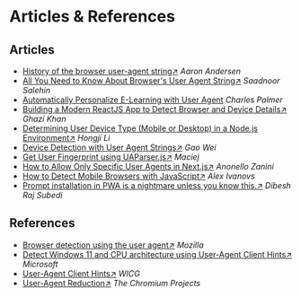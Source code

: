 # Articles & References

## Articles
* [History of the browser user-agent string↗](https://webaim.org/blog/user-agent-string-history/) *Aaron Andersen*
* [All You Need to Know About Browser's User Agent String↗](https://dev.to/saadnoorsalehin/all-you-need-to-know-about-browser-s-user-agent-string-5fe6) *Saadnoor Salehin*
* [Automatically Personalize E-Learning with User Agent](https://charlesofalltrades.com/blog/automatically-adjust-your-e-learning-based-on-os/) *Charles Palmer*
* [Building a Modern ReactJS App to Detect Browser and Device Details↗](https://codewithghazi.substack.com/p/building-a-modern-reactjs-app-to) *Ghazi Khan*
* [Determining User Device Type (Mobile or Desktop) in a Node.js Environment↗](https://levelup.gitconnected.com/determining-user-device-type-mobile-or-desktop-in-a-node-js-environment-e8870bc8f3ea) *Hongji Li*
* [Device Detection with User Agent Strings↗](https://www.aworkinprogress.dev/device-detection-with-ua-strings) *Gao Wei*
* [Get User Fingerprint using UAParser.js↗](https://www.createit.com/blog/get-user-fingerprint-using-uaparser-js/) *Maciej*
* [How to Allow Only Specific User Agents in Next.js↗](https://writech.run/blog/how-to-allow-only-specific-user-agents-in-next-js-f17ed550916c/) *Anonello Zanini*
* [How to Detect Mobile Browsers with JavaScript↗](https://stackdiary.com/detect-mobile-browser-javascript/) *Alex Ivanovs*
* [Prompt installation in PWA is a nightmare unless you know this.↗](https://articles.wesionary.team/prompt-installation-in-pwa-is-a-nightmare-unless-you-know-this-36cb0005e2b2) *Dibesh Raj Subedi*

## References
* [Browser detection using the user agent↗](https://developer.mozilla.org/en-US/docs/Web/HTTP/Browser_detection_using_the_user_agent) *Mozilla*
* [Detect Windows 11 and CPU architecture using User-Agent Client Hints↗](https://learn.microsoft.com/en-us/microsoft-edge/web-platform/how-to-detect-win11) *Microsoft*
* [User-Agent Client Hints↗](https://wicg.github.io/ua-client-hints/) *WICG*
* [User-Agent Reduction↗](https://www.chromium.org/updates/ua-reduction/) *The Chromium Projects*
